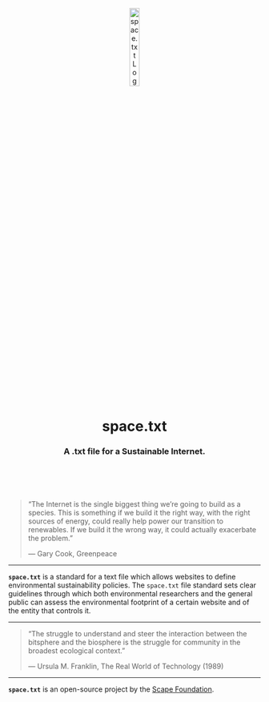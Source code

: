 <header>
<p align="center">
    <img src="assets/image/spacetxt_logo_dark.png" width="20%" height="20%" alt="space.txt Logo">
</p>
<h1 align='center' style='border-bottom: none;'>space.txt</h1>
<h3 align='center'>A .txt file for a Sustainable Internet.</h3>
</header>
<br/>


> “The Internet is the single biggest thing we’re going to build as a species. This is something if we build it the right way, with the right sources of energy, could really help power our transition to renewables. If we build it the wrong way, it could actually exacerbate the problem.”
>
> — Gary Cook, Greenpeace


---


**`space.txt`** is a standard for a text file which allows websites to define environmental sustainability policies. The `space.txt` file standard sets clear guidelines through which both environmental researchers and the general public can assess the environmental footprint of a certain website and of the entity that controls it.


---


> “The struggle to understand and steer the interaction between the bitsphere and the biosphere is the struggle for community in the broadest ecological context.”
>
> — Ursula M. Franklin, The Real World of Technology (1989)


---


**`space.txt`** is an open-source project by the [Scape Foundation](https://www.scape.foundation "Scape Foundation website").
